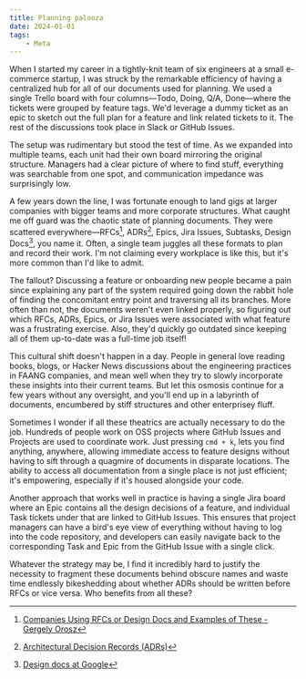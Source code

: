 ```yaml
---
title: Planning palooza
date: 2024-01-01
tags:
    - Meta
---
```


When I started my career in a tightly-knit team of six engineers at a small e-commerce
startup, I was struck by the remarkable efficiency of having a centralized hub for all of
our documents used for planning. We used a single Trello board with four columns—Todo,
Doing, Q/A, Done—where the tickets were grouped by feature tags. We'd leverage a dummy
ticket as an epic to sketch out the full plan for a feature and link related tickets to it.
The rest of the discussions took place in Slack or GitHub Issues.

The setup was rudimentary but stood the test of time. As we expanded into multiple teams,
each unit had their own board mirroring the original structure. Managers had a clear picture
of where to find stuff, everything was searchable from one spot, and communication impedance
was surprisingly low.

A few years down the line, I was fortunate enough to land gigs at larger companies with
bigger teams and more corporate structures. What caught me off guard was the chaotic state
of planning documents. They were scattered everywhere—RFCs[^1], ADRs[^2], Epics, Jira
Issues, Subtasks, Design Docs[^3], you name it. Often, a single team juggles all these
formats to plan and record their work. I'm not claiming every workplace is like this, but
it's more common than I'd like to admit.

The fallout? Discussing a feature or onboarding new people became a pain since explaining
any part of the system required going down the rabbit hole of finding the concomitant entry
point and traversing all its branches. More often than not, the documents weren't even
linked properly, so figuring out which RFCs, ADRs, Epics, or Jira Issues were associated
with what feature was a frustrating exercise. Also, they'd quickly go outdated since keeping
all of them up-to-date was a full-time job itself!

This cultural shift doesn't happen in a day. People in general love reading books, blogs, or
Hacker News discussions about the engineering practices in FAANG companies, and mean well
when they try to slowly incorporate these insights into their current teams. But let this
osmosis continue for a few years without any oversight, and you'll end up in a labyrinth of
documents, encumbered by stiff structures and other enterprisey fluff.

Sometimes I wonder if all these theatrics are actually necessary to do the job. Hundreds of
people work on OSS projects where GitHub Issues and Projects are used to coordinate work.
Just pressing `cmd + k`, lets you find anything, anywhere, allowing immediate access to
feature designs without having to sift through a quagmire of documents in disparate
locations. The ability to access all documentation from a single place is not just
efficient; it's empowering, especially if it's housed alongside your code.

Another approach that works well in practice is having a single Jira board where an Epic
contains all the design decisions of a feature, and individual Task tickets under that are
linked to GitHub Issues. This ensures that project managers can have a bird's eye view of
everything without having to log into the code repository, and developers can easily
navigate back to the corresponding Task and Epic from the GitHub Issue with a single click.

Whatever the strategy may be, I find it incredibly hard to justify the necessity to fragment
these documents behind obscure names and waste time endlessly bikeshedding about whether
ADRs should be written before RFCs or vice versa. Who benefits from all these?

[^1]:
    [Companies Using RFCs or Design Docs and Examples of These - Gergely Orosz](https://blog.pragmaticengineer.com/rfcs-and-design-docs/)

[^2]: [Architectural Decision Records (ADRs)](https://adr.github.io/)
[^3]:
    [Design docs at Google](https://www.industrialempathy.com/posts/design-docs-at-google/)
